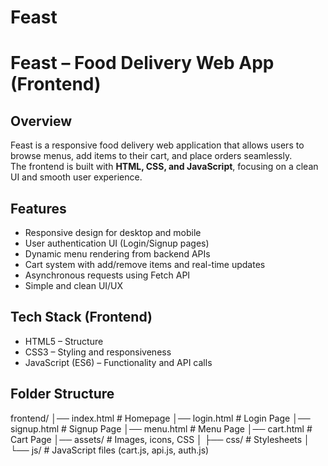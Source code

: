 # Feast

# Feast – Food Delivery Web App (Frontend)

## Overview
Feast is a responsive food delivery web application that allows users to browse menus, add items to their cart, and place orders seamlessly.  
The frontend is built with **HTML, CSS, and JavaScript**, focusing on a clean UI and smooth user experience.

## Features
- Responsive design for desktop and mobile
- User authentication UI (Login/Signup pages)
- Dynamic menu rendering from backend APIs
- Cart system with add/remove items and real-time updates
- Asynchronous requests using Fetch API
- Simple and clean UI/UX

## Tech Stack (Frontend)
- HTML5 – Structure
- CSS3 – Styling and responsiveness
- JavaScript (ES6) – Functionality and API calls

## Folder Structure
frontend/
│── index.html # Homepage
│── login.html # Login Page
│── signup.html # Signup Page
│── menu.html # Menu Page
│── cart.html # Cart Page
│── assets/ # Images, icons, CSS
│ ├── css/ # Stylesheets
│ └── js/ # JavaScript files (cart.js, api.js, auth.js)


